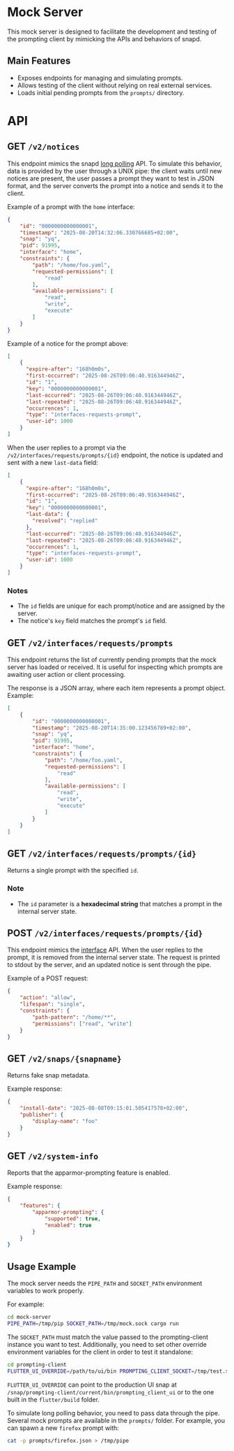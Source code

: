 # Mock Server

This mock server is designed to facilitate the development and testing of the prompting client by mimicking the APIs and behaviors of snapd.

## Main Features

- Exposes endpoints for managing and simulating prompts.
- Allows testing of the client without relying on real external services.
- Loads initial pending prompts from the `prompts/` directory.

# API

## GET `/v2/notices`

This endpoint mimics the snapd [long polling](https://snapcraft.io/docs/snapd-api#heading--notices) API. To simulate this behavior, data is provided by the user through a UNIX pipe: the client waits until new notices are present, the user passes a prompt they want to test in JSON format, and the server converts the prompt into a notice and sends it to the client.

Example of a prompt with the `home` interface:

```json
{
    "id": "0000000000000001",
    "timestamp": "2025-08-20T14:32:06.330766685+02:00",
    "snap": "yq",
    "pid": 91995,
    "interface": "home",
    "constraints": {
        "path": "/home/foo.yaml",
        "requested-permissions": [
            "read"
        ],
        "available-permissions": [
            "read",
            "write",
            "execute"
        ]
    }
}
```

Example of a notice for the prompt above:

```json
[
    {
      "expire-after": "168h0m0s",
      "first-occurred": "2025-08-26T09:06:40.916344946Z",
      "id": "1",
      "key": "0000000000000001",
      "last-occurred": "2025-08-26T09:06:40.916344946Z",
      "last-repeated": "2025-08-26T09:06:40.916344946Z",
      "occurrences": 1,
      "type": "interfaces-requests-prompt",
      "user-id": 1000
    }
]
```

When the user replies to a prompt via the `/v2/interfaces/requests/prompts/{id}` endpoint, the notice is updated and sent with a new `last-data` field:

```json
[
    {
      "expire-after": "168h0m0s",
      "first-occurred": "2025-08-26T09:06:40.916344946Z",
      "id": "1",
      "key": "0000000000000001",
      "last-data": {
        "resolved": "replied"
      },
      "last-occurred": "2025-08-26T09:06:40.916344946Z",
      "last-repeated": "2025-08-26T09:06:40.916344946Z",
      "occurrences": 1,
      "type": "interfaces-requests-prompt",
      "user-id": 1000
    }
]
```

### Notes

- The `id` fields are unique for each prompt/notice and are assigned by the server.
- The notice's `key` field matches the prompt's `id` field.

## GET `/v2/interfaces/requests/prompts`

This endpoint returns the list of currently pending prompts that the mock server has loaded or received. It is useful for inspecting which prompts are awaiting user action or client processing.

The response is a JSON array, where each item represents a prompt object. Example:

```json
[
    {
        "id": "0000000000000001",
        "timestamp": "2025-08-20T14:35:00.123456789+02:00",
        "snap": "yq",
        "pid": 91995,
        "interface": "home",
        "constraints": {
            "path": "/home/foo.yaml",
            "requested-permissions": [
                "read"
            ],
            "available-permissions": [
                "read",
                "write",
                "execute"
            ]
        }
    }
]
```

## GET `/v2/interfaces/requests/prompts/{id}`

Returns a single prompt with the specified `id`.

### Note

- The `id` parameter is a **hexadecimal string** that matches a prompt in the internal server state.

## POST `/v2/interfaces/requests/prompts/{id}`

This endpoint mimics the [interface](https://snapcraft.io/docs/snapd-api#heading--interfaces) API. When the user replies to the prompt, it is removed from the internal server state. The request is printed to stdout by the server, and an updated notice is sent through the pipe.

Example of a POST request:

```json
{
    "action": "allow",
    "lifespan": "single",
    "constraints": {
        "path-pattern": "/home/**",
        "permissions": ["read", "write"]
    }
}
```

## GET `/v2/snaps/{snapname}`

Returns fake snap metadata.

Example response:

```json
{
    "install-date": "2025-08-08T09:15:01.505417578+02:00",
    "publisher": {
        "display-name": "foo"
    }
}
```

## GET `/v2/system-info`

Reports that the apparmor-prompting feature is enabled.

Example response:

```json
{
    "features": {
        "apparmor-prompting": {
            "supported": true,
            "enabled": true
        }
    }
}
```

## Usage Example

The mock server needs the `PIPE_PATH` and `SOCKET_PATH` environment variables to work properly.

For example:

```sh
cd mock-server
PIPE_PATH=/tmp/pip SOCKET_PATH=/tmp/mock.sock cargo run
```

The `SOCKET_PATH` must match the value passed to the prompting-client instance you want to test. Additionally, you need to set other override environment variables for the client in order to test it standalone:

```sh
cd prompting-client
FLUTTER_UI_OVERRIDE=/path/to/ui/bin PROMPTING_CLIENT_SOCKET=/tmp/test.sock SNAPD_SOCKET_OVERRIDE=/tmp/mock.sock SNAP_REAL_HOME=/path/to/home cargo run --bin=prompting-client-daemon
```

`FLUTTER_UI_OVERRIDE` can point to the production UI snap at `/snap/prompting-client/current/bin/prompting_client_ui` or to the one built in the `flutter/build` folder.

To simulate long polling behavior, you need to pass data through the pipe. Several mock prompts are available in the `prompts/` folder. For example, you can spawn a new `firefox` prompt with:

```sh
cat -p prompts/firefox.json > /tmp/pipe
```